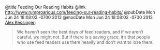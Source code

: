 @title Feeding Our Reading Habits
@link http://www.rumproarious.com/feeding-our-reading-habits/
@pubDate Mon Jun 24 18:08:02 -0700 2013
@modDate Mon Jun 24 18:08:02 -0700 2013
<a href="http://www.rumproarious.com/feeding-our-reading-habits/">Alex Kessinger</a>:

>We haven’t seen the best days of feed readers, and if we aren’t careful, we might not. But if there is a saving grace, it’s that people who use feed readers use them heavily and don’t want to lose them.

